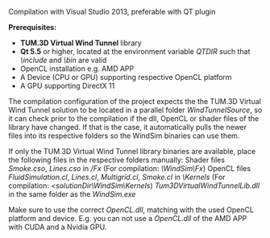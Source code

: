 Compilation with Visual Studio 2013, preferable with QT plugin

**Prerequisites:**

* **TUM.3D Virtual Wind Tunnel** library
* **Qt 5.5** or higher, located at the environment variable *QTDIR* such that *<QTDIR>\include* and *<QTDIR>\bin* are valid
* OpenCL installation e.g. AMD APP
* A Device (CPU or GPU) supporting respective OpenCL platform
* A GPU supporting DirectX 11

The compilation configuration of the project expects the the TUM.3D Virtual Wind Tunnel solution to be located in a parallel folder *WindTunnelSource*, so it can check prior to the compilation if the dll, OpenCL or shader files of the library have changed. If that is the case, it automatically pulls the newer files into its respective folders so the WindSim binaries can use them.

If only the TUM.3D Virtual Wind Tunnel library binaries are available, place the following files in the respective folders manually:
   Shader files *Smoke.cso*, *Lines.cso* in *<cwd>/Fx* (For compilation: *<solutionDir>\WindSim\Fx*)
   OpenCL files *FluidSimulation.cl*, *Lines.cl*, *Multigrid.cl*, *Smoke.cl* in *<cwd>\Kernels* (For compilation: *<solutionDir\WindSim\Kernels*)
   *Tum3DVirtualWindTunnelLib.dll* in the same folder as the *WindSim.exe*

Make sure to use the correct *OpenCL.dll*, matching with the used OpenCL platform and device. E.g. you can not use a *OpenCL.dll* of the AMD APP with CUDA and a Nvidia GPU.
